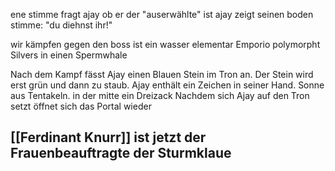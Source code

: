 ene stimme fragt ajay ob er der "auserwählte" ist
ajay zeigt seinen boden
stimme: "du diehnst ihr!"

wir kämpfen gegen den boss
ist ein wasser elementar
Emporio polymorpht Silvers in einen Spermwhale

Nach dem Kampf fässt Ajay einen Blauen Stein im Tron an. Der Stein wird erst grün und dann zu staub. Ajay enthält ein Zeichen in seiner Hand. Sonne aus Tentakeln. in der mitte ein Dreizack
Nachdem sich Ajay auf den Tron setzt öffnet sich das Portal wieder

## [[Ferdinant Knurr]] ist jetzt der Frauenbeauftragte der Sturmklaue

